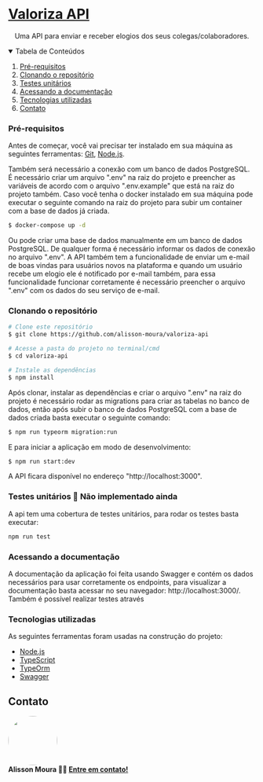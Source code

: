 <!-- PROJECT LOGO -->
<br />
<p align="center">
  <a href="https://github.com/alisson-moura/uai-food">
    <h1>Valoriza API </h1>
  </a>

  <p align="center">
    Uma API para enviar e receber elogios dos seus colegas/colaboradores.
  </p>
</p>

<details open="open">
  <summary>Tabela de Conteúdos</summary>
  <ol>
   <li><a href="#pré-requisitos">Pré-requisitos</a></li>
    <li><a href="#clonando-o-repositório">Clonando o repositório</a></li>
    <li><a href="#testes-unitários">Testes unitários</a></li>
    <li><a href="#acessando-a-documentação">Acessando a documentação</a></li>
    <li><a href="#tecnologias-utilizadas">Tecnologias utilizadas</a></li>
    <li><a href="#contato">Contato</a></li>
  </ol>
</details>

### Pré-requisitos
Antes de começar, você vai precisar ter instalado em sua máquina as seguintes ferramentas:
[Git](https://git-scm.com), [Node.js](https://nodejs.org/en/). 

Também será necessário a conexão com um banco de dados PostgreSQL. É necessário criar um arquivo ".env" na raiz do projeto e preencher as variáveis de acordo com o arquivo ".env.example" que está na raiz do projeto também. Caso você tenha o docker instalado em sua máquina pode executar o seguinte comando na raiz do projeto para subir um container com a base de dados já criada.

```bash
$ docker-compose up -d
```
Ou pode criar uma base de dados manualmente em um banco de dados PostgreSQL. De qualquer forma é necessário informar os dados de conexão no arquivo ".env".
A API também tem a funcionalidade de enviar um e-mail de boas vindas para usuários novos na plataforma e quando um usuário recebe um elogio ele é notificado por e-mail também, para essa funcionalidade funcionar corretamente é necessário preencher o arquivo ".env" com os dados do seu serviço de e-mail.
### Clonando o repositório

```bash
# Clone este repositório
$ git clone https://github.com/alisson-moura/valoriza-api

# Acesse a pasta do projeto no terminal/cmd
$ cd valoriza-api

# Instale as dependências
$ npm install
```

Após clonar, instalar as dependências  e criar o arquivo ".env" na raiz do projeto é necessário rodar as migrations para criar as tabelas no banco de dados, então após subir o banco de dados PostgreSQL com a base de dados criada basta executar o seguinte comando:


```bash
$ npm run typeorm migration:run
```

E para iniciar a aplicação em modo de desenvolvimento:
```bash
$ npm run start:dev
```

A API ficara disponível no endereço "http://localhost:3000".

### Testes unitários :construction: Não implementado ainda
A api tem uma cobertura de testes unitários, para rodar os testes basta executar:
```bash
npm run test
```

### Acessando a documentação
A documentação da aplicação foi feita usando Swagger e contém os dados necessários para usar corretamente os endpoints, para visualizar a documentação basta acessar no seu navegador: http://localhost:3000/.
Também é possível realizar testes através 

### Tecnologias utilizadas
As seguintes ferramentas foram usadas na construção do projeto:
- [Node.js](https://nodejs.org/en/)
- [TypeScript](https://www.typescriptlang.org/)
- [TypeOrm](https://typeorm.io/#/)
- [Swagger](https://swagger.io/specification/)


## Contato

 <img style="border-radius: 50%;" src="https://avatars2.githubusercontent.com/u/48321754?s=460&u=9faab799c661b3f1227c25e0233a2f30b699218a&v=4" width="100px;" alt=""/><br />
<b>Alisson Moura 👋🏽 [Entre em contato!](https://www.linkedin.com/in/alisson-mo-moura/) </b>
 

